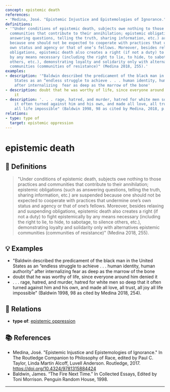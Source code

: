 ```yaml
---
concept: epistemic death
references:
- 'Medina, José. "Epistemic Injustice and Epistemologies of Ignorance." In The Routledge Companion to Philosophy of Race, edited by Paul C. Taylor, Linda Martín Alcoff, Luvell Anderson. Routledge, 2017. https://doi.org/10.4324/9781315884424.'
definitions:
- '"Under conditions of epistemic death, subjects owe nothing to those practices and
  communities that contribute to their annihilation; epistemic obligations (such as
  answering questions, telling the truth, sharing information, etc.) are suspended
  because one should not be expected to cooperate with practices that undermine one’s
  own status and agency or that of one’s fellows. Moreover, besides relaxing and suspending
  obligations, epistemic death also creates a right (if not a duty) to fight epistemically
  by any means necessary (including the right to lie, to hide, to sabotage, to silence
  others, etc.), demonstrating loyalty and solidarity only with alternatives epistemic
  communities (communities of resistance)" (Medina 2018, 255).'
examples:
- description: '"Baldwin described the predicament of the black man in the United
    States as an “endless struggle to achieve . . . human identity, human authority”
    after internalizing  fear as deep as the marrow of the bone'
- description: doubt that he was worthy of life, since everyone around him denied
    it
- description: '. . . rage, hatred, and murder, hatred for white men so deep that
    it often turned against him and his own, and made all love, all trust, all joy
    all life impossible" (Baldwin 1998, 98 as cited by Medina, 2018, p. 254).'
relations:
- type: type of
  target: epistemic oppression
---
```


# epistemic death

## 📖 Definitions

> "Under conditions of epistemic death, subjects owe nothing to those practices and communities that contribute to their annihilation; epistemic obligations (such as answering questions, telling the truth, sharing information, etc.) are suspended because one should not be expected to cooperate with practices that undermine one’s own status and agency or that of one’s fellows. Moreover, besides relaxing and suspending obligations, epistemic death also creates a right (if not a duty) to fight epistemically by any means necessary (including the right to lie, to hide, to sabotage, to silence others, etc.), demonstrating loyalty and solidarity only with alternatives epistemic communities (communities of resistance)" (Medina 2018, 255).

## 💡 Examples

- "Baldwin described the predicament of the black man in the United States as an “endless struggle to achieve . . . human identity, human authority” after internalizing  fear as deep as the marrow of the bone
- doubt that he was worthy of life, since everyone around him denied it
- . . . rage, hatred, and murder, hatred for white men so deep that it often turned against him and his own, and made all love, all trust, all joy all life impossible" (Baldwin 1998, 98 as cited by Medina 2018, 254).

## 🔗 Relations

- **type of**: [epistemic oppression](./epistemic-oppression.md)

## 📚 References

- Medina, José. "Epistemic Injustice and Epistemologies of Ignorance." In The Routledge Companion to Philosophy of Race, edited by Paul C. Taylor, Linda Martín Alcoff, Luvell Anderson. Routledge, 2017. https://doi.org/10.4324/9781315884424
- Baldwin, James. “The Fire Next Time.” In Collected Essays, Edited by Toni Morrison. Penguin Random House, 1998.

---

<script src="https://giscus.app/client.js"
                data-repo="natesheehan/conceptcartography"
                data-repo-id="R_kgDOPB5QiQ"
                data-category="General"
                data-category-id="DIC_kwDOPB5Qic4CsAxd"
                data-mapping="pathname"
                data-strict="0"
                data-reactions-enabled="1"
                data-emit-metadata="0"
                data-input-position="bottom"
                data-theme="catppuccin_mocha"
                data-lang="en"
                crossorigin="anonymous"
                async>
        </script>
        
